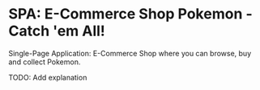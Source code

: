 # SPA: E-Commerce Shop Pokemon - Catch 'em All!
Single-Page Application: E-Commerce Shop where you can browse, buy and collect Pokemon.

TODO: Add explanation

